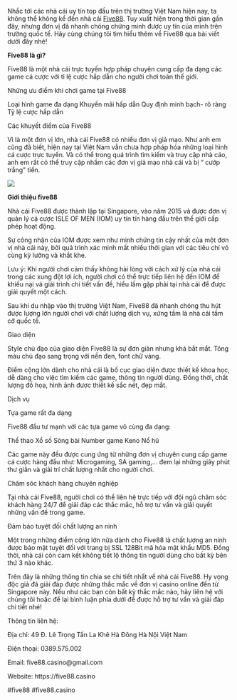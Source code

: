 Nhắc tới các nhà cái uy tín top đầu trên thị trường Việt Nam hiện nay, ta không thể không kể đến nhà cái <a href="https://five88.casino/">Five88</a>. Tuy xuất hiện trong thời gian gần đây, nhưng đơn vị đã nhanh chóng chứng minh được uy tín của mình trên trường quốc tế. Hãy cùng chúng tôi tìm hiểu thêm về Five88 qua bài viết dưới đây nhé!

<b>Five88 là gì?</b>

Five88 là một nhà cái trực tuyến hợp pháp chuyên cung cấp đa dạng các game cá cược với tỉ lệ cược hấp dẫn cho người chơi toàn thế giới.

Những ưu điểm khi chơi game tại Five88

Loại hình game đa dạng
Khuyến mãi hấp dẫn
Quy định minh bạch- rõ ràng
Tỷ lệ cược hấp dẫn

Các khuyết điểm của Five88

Vì là một đơn vị lớn, nhà cái Five88 có nhiều đơn vị giả mạo. Như anh em cũng đã biết, hiện nay tại Việt Nam vẫn chưa hợp pháp hóa những loại hình cá cược trực tuyến. Và có thể trong quá trình tìm kiếm và truy cập nhà cáo, anh em rất có thể truy cập nhầm các đơn vị giả mạo nhà cái và bị “ cướp trắng” tiền.

<img src="https://cdn.amebaowndme.com/madrid-prd/madrid-web/images/sites/1786543/571fc54c5291659fd1bd3839776fe06d_1bb9a5758476d922949ac392a27bbe23.png?width=1280" class="placeholder placeholder--loaded  " style="">

<b>Giới thiệu five88</b>

Nhà cái Five88 được thành lập tại Singapore, vào năm 2015 và được đơn vị quản lý cá cược ISLE OF MEN (IOM) uy tín tín hàng đầu trên thế giới cấp phép hoạt động. 

Sự công nhận của IOM được xem như minh chứng tin cậy nhất của một đơn vị nhà cái này, bởi quá trình xác minh mất nhiều thời gian với các tiêu chí vô cùng kỹ lưỡng và khắt khe.

Lưu ý: Khi người chơi cảm thấy không hài lòng với cách xử lý của nhà cái trong các xung đột lợi ích, người chơi có thể trực tiếp liên hệ đến IOM để khiếu nại và giải trình chi tiết vấn đề, hiểu lầm gặp phải tại nhà cái để được giải quyết một cách.

Sau khi du nhập vào thị trường Việt Nam, Five88 đã nhanh chóng thu hút được lượng lớn người chơi với chất lượng dịch vụ, xứng tầm là nhà cái tầm cỡ quốc tế.

Giao diện

Style chủ đạo của giao diện Five88 là sự đơn giản nhưng khá bắt mắt. Tông màu chủ đạo sang trọng với nền đen, font chữ vàng.

Điểm cộng lớn dành cho nhà cái là bố cục giao diện được thiết kế khoa học, dễ dàng cho việc tìm kiếm các game, thông tin người dùng. Đồng thời, chất lượng đồ họa, hình ảnh được thiết kế sắc nét, đẹp mắt.

Dịch vụ

Tựa game rất đa dạng

Five88 đầu tư mạnh với các tựa game vô cùng đa dạng:

Thể thao
Xổ số
Sòng bài
Number game
Keno
Nổ hũ

Các game này đều được cung ứng từ những đơn vị chuyên cung cấp game cá cược hàng đầu như: Microgaming, SA gaming,… đem lại những giây phút thư giãn và giải trí chất lượng nhất cho người chơi.

Chăm sóc khách hàng chuyên nghiệp

Tại nhà cái Five88, người chơi có thể liên hệ trực tiếp với đội ngũ chăm sóc khách hàng 24/7 để giải đáp các thắc mắc, hỗ trợ tư vấn và giải quyết những vấn đề trong game.

Đảm bảo tuyệt đối chất lượng an ninh

Một trong những điểm cộng lớn nữa dành cho Five88 là chất lượng an ninh được bảo mật tuyệt đối với trang bị SSL 128Bit mã hóa mật khẩu MD5. Đồng thời, nhà cái còn cam kết không tiết lộ thông tin người dùng cho bất kỳ bên thứ 3 nào khác.

Trên đây là những thông tin chia se chi tiết nhất về nhà cái Five88. Hy vọng độc giả đã giải đáp được những thắc mắc về đơn vị casino online đến từ Singapore này. Nếu như các bạn còn bất kỳ thắc mắc nào, hãy liên hệ với chúng tôi hoặc để lại bình luận phía dưới để được hỗ trợ tư vấn và giải đáp chi tiết nhé!

Thông tin liên hệ:
<p></p>
Địa chỉ: 49 Đ. Lê Trọng Tấn La Khê Hà Đông Hà Nội Việt Nam
<p></p>
Điện thoại: 0389.575.002
<p></p>
Email: five88.casino@gmail.com
<p></p>
Website: https://five88.casino
<p></p>
#five88 #five88.casino
